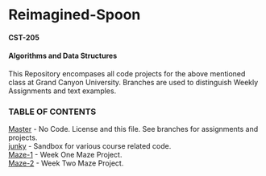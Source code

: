 # Reimagined-Spoon

#### CST-205

#### Algorithms and Data Structures

This Repository encompases all code projects for the above mentioned class at Grand Canyon University.  Branches are used to distinguish Weekly Assignments and text examples.
<br>

### TABLE OF CONTENTS

[Master](https://github.com/lljakll/reimagined-spoon/tree/master) - No Code.  License and this file.  See branches for assignments and projects.
<br>
[junky](https://github.com/lljakll/reimagined-spoon/tree/junky) - Sandbox for various course related code.
<br>
[Maze-1](https://github.com/lljakll/reimagined-spoon/tree/Maze-1) - Week One Maze Project.
<br>
[Maze-2](https://github.com/lljakll/reimagined-spoon/tree/Maze-2) - Week Two Maze Project.
